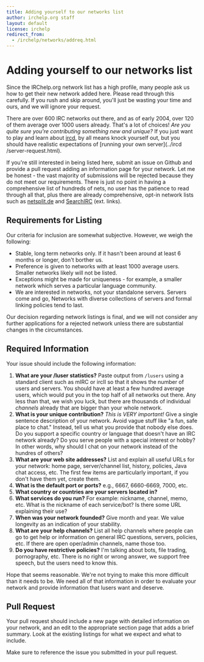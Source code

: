```yaml
---
title: Adding yourself to our networks list
author: irchelp.org staff
layout: default
license: irchelp
redirect_from:
  - /irchelp/networks/addreq.html
---
```


# Adding yourself to our networks list

Since the IRChelp.org network list has a high profile, many people ask us how to get their new network added here. Please read through this carefully. If you rush and skip around, you'll just be wasting your time and ours, and we will ignore your request.

There are over 600 IRC networks out there, and as of early 2004, over 120 of them average over 1000 users already. That's a lot of choices! _Are you quite sure you're contributing something new and unique?_ If you just want to play and learn about [ircd](../ircd/), by all means knock yourself out, but you should have realistic expectations of [running your own server](../ircd
/server-request.html).

If you're still interested in being listed here, submit an issue on Github and provide a pull request adding an information page for your network. Let me be honest - the vast majority of submissions will be rejected because they do not meet our requirements. There is just no point in having a comprehensive list of hundreds of nets, no user has the patience to read through all that, plus there are already comprehensive, opt-in network lists such as [netsplit.de](http://irc.netsplit.de/networks/) and [SearchIRC](http://www.searchirc.com) (ext. links).

## Requirements for Listing

Our criteria for inclusion are somewhat subjective. However, we weigh the following:

- Stable, long term networks only. If it hasn't been around at least 6 months or longer, don't borther us.
- Preference is given to networks with at least 1000 average users. Smaller networks likely will not be listed.
- Exceptions might be made for uniqueness - for example, a smaller network which serves a particular language community.
- We are interested in networks, not your standalone servers. Servers come and go, Networks with diverse collections of servers and formal linking policies tend to last.

Our decision regarding network listings is final, and we will not consider any further applications for a rejected network unless there are substantial changes in the circumstances.

## Required Information

Your issue should include the following information:

1. **What are your /luser statistics?** Paste output from `/lusers` using a standard client such as mIRC or ircII so that it shows the number of users and servers. You should have at least a few hundred average users, which would put you in the top half of all networks out there. Any less than that, we wish you luck, but there are thousands of individual _channels_ already that are bigger than your whole network.
2. **What is your unique contribution?** _This is VERY important!_ Give a single sentence description of your network. Avoid vague stuff like "a fun, safe place to chat." Instead, tell us what you provide that nobody else does. Do you support a specific country or language that doesn't have an IRC network already? Do you serve people with a special interest or hobby? In other words, why should I chat on your network instead of the hundres of others?
3. **What are your web site addresses?** List and explain all useful URLs for your network: home page, server/channel list, history, policies, Java chat access, etc. The first few items are particularly important, if you don't have them yet, create them.
4. **What is the default port or ports?** e.g., 6667, 6660-6669, 7000, etc.
5. **What country or countries are your servers located in?**
6. **What services do you run?** For example: nickname, channel, memo, etc. What is the nickname of each service/bot? Is there some URL explaining their use?
7. **When was your network founded?** Give month and year. We value longevity as an indication of your stability.
8. **What are your help channels?** List all help channels where people can go to get help or information on general IRC questions, servers, policies, etc. If there are open oper/admin channels, name those too.
9. **Do you have restrictive policies?** I'm talking about bots, file trading, pornography, etc. There is no right or wrong answer, we support free speech, but the users need to know this.

  Hope that seems reasonable. We're not trying to make this more difficult than it needs to be. We need all of that information in order to evaluate your network and provide information that lusers want and deserve.

## Pull Request

Your pull request should include a new page with detailed information on your network, and an edit to the appropriate section page that adds a brief summary. Look at the existing listings for what we expect and what to include.

Make sure to reference the issue you submitted in your pull request.
